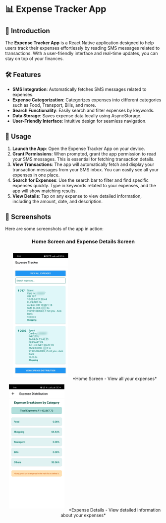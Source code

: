 # 📊 Expense Tracker App

## 🚀 Introduction
The **Expense Tracker App** is a React Native application designed to help users track their expenses effortlessly by reading SMS messages related to transactions. With a user-friendly interface and real-time updates, you can stay on top of your finances.

## 🛠️ Features
- **SMS Integration**: Automatically fetches SMS messages related to expenses.
- **Expense Categorization**: Categorizes expenses into different categories such as Food, Transport, Bills, and more.
- **Search Functionality**: Easily search and filter expenses by keywords.
- **Data Storage**: Saves expense data locally using AsyncStorage.
- **User-Friendly Interface**: Intuitive design for seamless navigation.

## 📱 Usage
1. **Launch the App**: Open the Expense Tracker App on your device.
2. **Grant Permissions**: When prompted, grant the app permission to read your SMS messages. This is essential for fetching transaction details.
3. **View Transactions**: The app will automatically fetch and display your transaction messages from your SMS inbox. You can easily see all your expenses in one place.
4. **Search for Expenses**: Use the search bar to filter and find specific expenses quickly. Type in keywords related to your expenses, and the app will show matching results.
5. **View Details**: Tap on any expense to view detailed information, including the amount, date, and description.

## 📸 Screenshots

Here are some screenshots of the app in action:

<div align="center">

### Home Screen and Expense Details Screen

<img src="assets/s11.jpg" height="400" style="margin: 10px;">  
*Home Screen - View all your expenses*

<img src="assets/s2.jpg" height="400" style="margin: 10px;">  
*Expense Details - View detailed information about your expenses*

</div>

